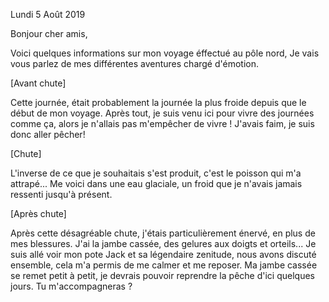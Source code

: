 Lundi 5 Août 2019

Bonjour cher amis,

Voici quelques informations sur mon voyage éffectué au pôle nord, Je vais vous parlez de mes différentes aventures chargé d'émotion.

[Avant chute]

Cette journée, était probablement la journée la plus froide depuis que le début de mon voyage. Après tout, je suis venu ici pour vivre des journées comme ça, alors je n'allais pas m'empêcher de vivre !
J'avais faim, je suis donc aller pêcher!


[Chute]

L'inverse de ce que je souhaitais s'est produit, c'est le poisson qui m'a attrapé... Me voici dans une eau glaciale, un froid que je n'avais jamais ressenti jusqu'à présent.

[Après chute]

 
Après cette désagréable chute, j'étais particulièrement énervé, en plus de mes blessures. J'ai la jambe cassée, des gelures aux doigts et orteils...
Je suis allé voir mon pote Jack et sa légendaire zenitude, nous avons discuté ensemble, cela m'a permis de me calmer et me reposer.
Ma jambe cassée se remet petit à petit, je devrais pouvoir reprendre la pêche d'ici quelques jours. Tu m'accompagneras ?
